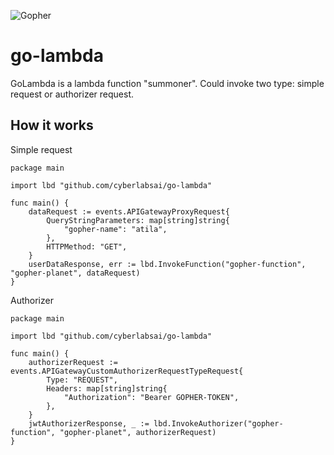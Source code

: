 ![Gopher](https://miro.medium.com/max/3200/1*G4kD68gYM1J1Fu-J7qvSSA.png)
# go-lambda
GoLambda is a lambda function "summoner". Could invoke two type: simple request or authorizer request.
## How it works
Simple request
```
package main

import lbd "github.com/cyberlabsai/go-lambda"

func main() {
    dataRequest := events.APIGatewayProxyRequest{
		QueryStringParameters: map[string]string{
			"gopher-name": "atila",
		},
		HTTPMethod: "GET",
	}
	userDataResponse, err := lbd.InvokeFunction("gopher-function", "gopher-planet", dataRequest)
}
```
Authorizer
```
package main

import lbd "github.com/cyberlabsai/go-lambda"

func main() {
	authorizerRequest := events.APIGatewayCustomAuthorizerRequestTypeRequest{
		Type: "REQUEST",
		Headers: map[string]string{
			"Authorization": "Bearer GOPHER-TOKEN",
		},
	}
	jwtAuthorizerResponse, _ := lbd.InvokeAuthorizer("gopher-function", "gopher-planet", authorizerRequest)
}
```